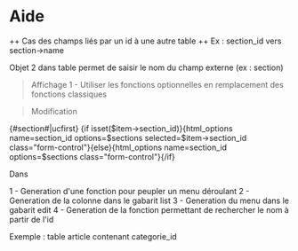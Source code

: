 # Aide

++ Cas des champs liés par un id à une autre table ++
Ex :  section_id vers section->name

Objet 2 dans table permet de saisir le nom du champ externe (ex : section)

> Affichage
1 - Utiliser les fonctions optionnelles en remplacement des fonctions classiques


> Modification


<div class="form-group">
    <label>{#section#|ucfirst}</label>
    {if isset($item->section_id)}{html_options name=section_id options=$sections selected=$item->section_id class="form-control"}{else}{html_options name=section_id options=$sections class="form-control"}{/if}
</div>

Dans 

1 - Generation d'une fonction pour peupler un menu déroulant
2 - Generation de la colonne dans le gabarit list
3 - Generation du menu dans le gabarit edit
4 - Generation de la fonction permettant de rechercher le nom à partir de l'id  

Exemple : table article contenant categorie_id

